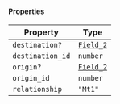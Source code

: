 #### Properties

| Property                                     | Type                    |
| -------------------------------------------- | ----------------------- |
| <a id="destination"></a> `destination?`      | [`Field_2`](Field_2.md) |
| <a id="destination_id"></a> `destination_id` | `number`                |
| <a id="origin"></a> `origin?`                | [`Field_2`](Field_2.md) |
| <a id="origin_id"></a> `origin_id`           | `number`                |
| <a id="relationship"></a> `relationship`     | `"Mt1"`                 |
